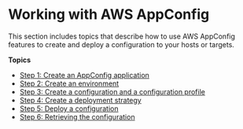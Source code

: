 # Working with AWS AppConfig<a name="appconfig-working"></a>

This section includes topics that describe how to use AWS AppConfig features to create and deploy a configuration to your hosts or targets\.

**Topics**
+ [Step 1: Create an AppConfig application](appconfig-creating-application.md)
+ [Step 2: Create an environment](appconfig-creating-environment.md)
+ [Step 3: Create a configuration and a configuration profile](appconfig-creating-configuration-and-profile.md)
+ [Step 4: Create a deployment strategy](appconfig-creating-deployment-strategy.md)
+ [Step 5: Deploy a configuration](appconfig-deploying.md)
+ [Step 6: Retrieving the configuration](appconfig-retrieving-the-configuration.md)